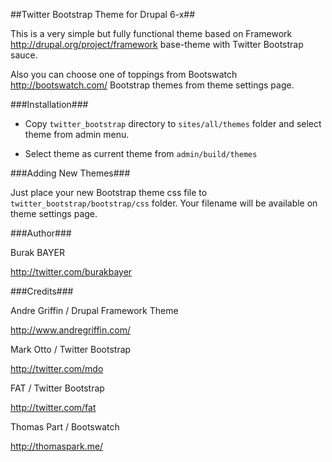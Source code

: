 ##Twitter Bootstrap Theme for Drupal 6-x##

This is a very simple but fully functional theme based on Framework <http://drupal.org/project/framework> base-theme with Twitter Bootstrap sauce.

Also you can choose one of toppings from Bootswatch <http://bootswatch.com/> Bootstrap themes from theme settings page.

###Installation###

* Copy ```twitter_bootstrap``` directory to ```sites/all/themes``` folder and select theme from admin menu.

* Select theme as current theme from ```admin/build/themes```

###Adding New Themes###

Just place your new Bootstrap theme css file to ```twitter_bootstrap/bootstrap/css``` folder. Your filename will be available on theme settings page.

###Author###

Burak BAYER

<http://twitter.com/burakbayer>

###Credits###

Andre Griffin / Drupal Framework Theme

<http://www.andregriffin.com/>

Mark Otto / Twitter Bootstrap

<http://twitter.com/mdo>

FAT / Twitter Bootstrap

<http://twitter.com/fat>

Thomas Part / Bootswatch

<http://thomaspark.me/>
